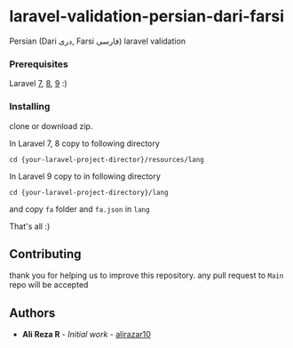 # laravel-validation-persian-dari-farsi
Persian (Dari دری, Farsi فارسی) laravel validation 



### Prerequisites

Laravel [7](https://laravel.com/docs/7.x), [8](https://laravel.com/docs/8.x), [9](https://laravel.com/docs/9.x) :)

### Installing

clone or download zip.

In Laravel 7, 8 copy to following directory
```
cd {your-laravel-project-director}/resources/lang
```
In Laravel 9 copy to in following directory
```
cd {your-laravel-project-directory}/lang
```

and copy `fa` folder and `fa.json` in `lang` 

That's all :)

## Contributing

thank you for helping us to improve this repository.
any pull request to `Main` repo will be accepted

## Authors

* **Ali Reza R** - *Initial work* - [alirazar10](https://github.com/alirazar10)
